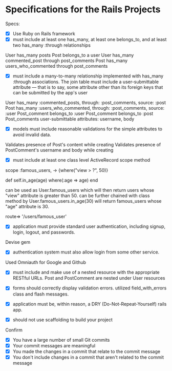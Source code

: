 # Specifications for the Rails Projects

Specs:
- [x] Use Ruby on Rails framework
- [x] must include at least one has_many, at least one belongs_to, and at least two has_many :through relationships

User has_many posts
Post belongs_to a user
User has_many commented_post through post_comments
Post has_many users_who_commented through post_comments

- [x] must include a many-to-many relationship implemented with has_many :through associations. The join table must include a user-submittable attribute — that is to say, some attribute other than its foreign keys that can be submitted by the app's user

User has_many :commented_posts, through: :post_comments, source: :post
Post has_many :users_who_commented, through: :post_comments, source: :user
Post_comment belongs_to :user
Post_comment belongs_to :post
Post_comments user-submittable attributes: username, body


- [x] models must include reasonable validations for the simple attributes to avoid invalid data.

Validates presence of Post's content while creating
Validates presence of PostComment's username and body while creating

- [x] must include at least one class level ActiveRecord scope method

scope :famous_users, -> {where("view > ?", 50)}

def self.in_age(age)
    where(:age => age)
end

can be used as User.famous_users which will then return users whose "view" attribute is greater than 50.
can be further chained with class method by User.famous_users.in_age(30) will return famous_users whose "age" attribute is 30.

route=> '/users/famous_user'


- [x] application must provide standard user authentication, including signup, login, logout, and       passwords.

Devise gem

- [x] authentication system must also allow login from some other service.

Used Omniauth for Google and Github

- [x] must include and make use of a nested resource with the appropriate RESTful URLs.
Post and PostComment are nested under User resources

- [x] forms should correctly display validation errors.
utilized field_with_errors class and flash messages.

- [x] application must be, within reason, a DRY (Do-Not-Repeat-Yourself) rails app.
- [x] should not use scaffolding to build your project

Confirm
- [x] You have a large number of small Git commits
- [x] Your commit messages are meaningful
- [x] You made the changes in a commit that relate to the commit message
- [x] You don't include changes in a commit that aren't related to the commit message
